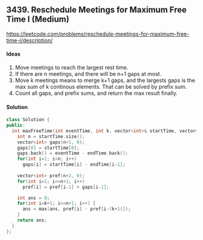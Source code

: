 ## 3439. Reschedule Meetings for Maximum Free Time I (Medium)


https://leetcode.com/problems/reschedule-meetings-for-maximum-free-time-i/description/


#### Ideas
1. Move meetings to reach the largest rest time.
2. If there are n meetings, and there will be n+1 gaps at most. 
3. Move k meetings means to merge k+1 gaps, and the largests gaps is the max sum of k continous elements. That can be solved by prefix sum.
4. Count all gaps, and prefix sums, and return the max result finally.

#### Solution
```C++
class Solution {
public:
  int maxFreeTime(int eventTime, int k, vector<int>& startTime, vector<int>& endTime) {
    int n = startTime.size();
    vector<int> gaps(n+1, 0);
    gaps[0] = startTime[0];
    gaps.back() = eventTime - endTime.back();
    for(int i=1; i<n; i++)
      gaps[i] = startTime[i] - endTime[i-1]; 
    
    vector<int> pref(n+2, 0);
    for(int i=1; i<=n+1; i++)
      pref[i] = pref[i-1] + gaps[i-1];

    int ans = 0;
    for(int i=k+1; i<=n+1; i++) {
      ans = max(ans, pref[i] - pref[i-(k+1)]); 
    }
    return ans;
  }
};
```
